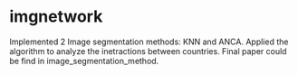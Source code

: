 # imgnetwork
Implemented 2 Image segmentation methods: KNN and ANCA.
Applied the algorithm to analyze the inetractions between countries.
Final paper could be find in image_segmentation_method.
